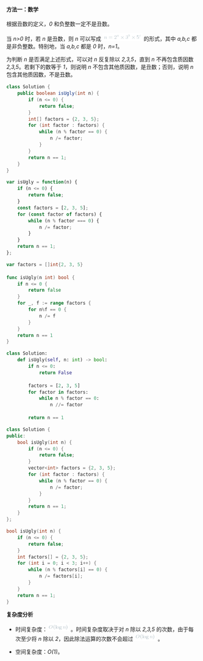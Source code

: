 #### 方法一：数学

根据丑数的定义，*0* 和负整数一定不是丑数。

当 *n>0* 时，若 *n* 是丑数，则 *n* 可以写成 ![n=2^a\times3^b\times5^c ](./p__n_=_2^a_times_3^b_times_5^c_.png)  的形式，其中 *a,b,c* 都是非负整数。特别地，当 *a,b,c* 都是 *0* 时，*n=1*。

为判断 *n* 是否满足上述形式，可以对 *n* 反复除以 *2,3,5*，直到 *n* 不再包含质因数 *2,3,5*。若剩下的数等于 *1*，则说明 *n* 不包含其他质因数，是丑数；否则，说明 *n* 包含其他质因数，不是丑数。

```Java [sol1-Java]
class Solution {
    public boolean isUgly(int n) {
        if (n <= 0) {
            return false;
        }
        int[] factors = {2, 3, 5};
        for (int factor : factors) {
            while (n % factor == 0) {
                n /= factor;
            }
        }
        return n == 1;
    }
}
```

```JavaScript [sol1-JavaScript]
var isUgly = function(n) {
    if (n <= 0) {
        return false;
    }
    const factors = [2, 3, 5];
    for (const factor of factors) {
        while (n % factor === 0) {
            n /= factor;
        }
    }
    return n == 1;
};
```

```go [sol1-Golang]
var factors = []int{2, 3, 5}

func isUgly(n int) bool {
    if n <= 0 {
        return false
    }
    for _, f := range factors {
        for n%f == 0 {
            n /= f
        }
    }
    return n == 1
}
```

```Python [sol1-Python3]
class Solution:
    def isUgly(self, n: int) -> bool:
        if n <= 0:
            return False

        factors = [2, 3, 5]
        for factor in factors:
            while n % factor == 0:
                n //= factor
        
        return n == 1
```

```C++ [sol1-C++]
class Solution {
public:
    bool isUgly(int n) {
        if (n <= 0) {
            return false;
        }
        vector<int> factors = {2, 3, 5};
        for (int factor : factors) {
            while (n % factor == 0) {
                n /= factor;
            }
        }
        return n == 1;
    }
};
```

```C [sol1-C]
bool isUgly(int n) {
    if (n <= 0) {
        return false;
    }
    int factors[] = {2, 3, 5};
    for (int i = 0; i < 3; i++) {
        while (n % factors[i] == 0) {
            n /= factors[i];
        }
    }
    return n == 1;
}
```

**复杂度分析**

- 时间复杂度：![O(\logn) ](./p__O_log_n__.png) 。时间复杂度取决于对 *n* 除以 *2,3,5* 的次数，由于每次至少将 *n* 除以 *2*，因此除法运算的次数不会超过 ![O(\logn) ](./p__O_log_n__.png) 。

- 空间复杂度：*O(1)*。